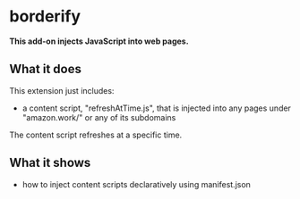 # borderify

**This add-on injects JavaScript into web pages.**

## What it does

This extension just includes:

* a content script, "refreshAtTime.js", that is injected into any pages
under "amazon.work/" or any of its subdomains

The content script refreshes at a specific time.

## What it shows

* how to inject content scripts declaratively using manifest.json
